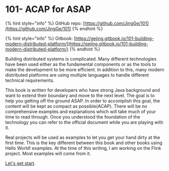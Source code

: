 # 101- ACAP for ASAP

{% hint style="info" %}
GitHub repo: [https://github.com/JingGe/101](https://github.com/JingGe/101)
{% endhint %}

{% hint style="info" %}
Gitbook: [https://gejing.gitbook.io/101-building-modern-distributed-platform/](https://gejing.gitbook.io/101-building-modern-distributed-platform/)
{% endhint %}

Building distributed systems is complicated. Many different technologies have been used either as the fundamental components or as the tools to make the development to be more efficient. In addition to this, many modern distributed platforms are using multiple languages to handle different technical requirements.

This book is written for developers who have strong Java background and want to extend their boundary and move to the next level. The goal is to help you getting off the ground ASAP. In order to accomplish this goal, the content will be kept as compact as possible(ACAP). There will be no comprehensive examples and explanations which will take much of your time to read through. Once you understood the foundation of the technology you can refer to the official document while you are playing with it.

Real projects will be used as examples to let you get your hand dirty at the first time. This is the key different between this book and other books using Hello World! examples. At the time of this writing, I am working on the Flink project. Most examples will come from it.&#x20;

[Let's get start](101-getting-started-with-flink-development/flink-dev.md). &#x20;
  
